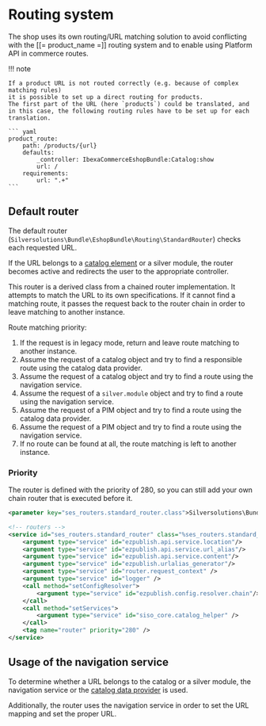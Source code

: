 # Routing system

The shop uses its own routing/URL matching solution to avoid conflicting with the [[= product_name =]] routing system
and to enable using Platform API in commerce routes.

!!! note

    If a product URL is not routed correctly (e.g. because of complex matching rules)
    it is possible to set up a direct routing for products.
    The first part of the URL (here `products`) could be translated, and in this case, the following routing rules have to be set up for each translation.

    ``` yaml
    product_route:
        path: /products/{url}
        defaults:
            _controller: IbexaCommerceEshopBundle:Catalog:show
            url: /
        requirements:
            url: ".+"
    ```

## Default router

The default router (`Silversolutions\Bundle\EshopBundle\Routing\StandardRouter`) checks each requested URL.

If the URL belongs to a [catalog element](catalog_element.md) or a silver module,
the router becomes active and redirects the user to the appropriate controller.

This router is a derived class from a chained router implementation. It attempts to match the URL to its own specifications.
If it cannot find a matching route, it passes the request back to the router chain in order to leave matching to another instance.

Route matching priority:

1. If the request is in legacy mode, return and leave route matching to another instance.
2. Assume the request of a catalog object and try to find a responsible route using the catalog data provider.
3. Assume the request of a catalog object and try to find a route using the navigation service.
4. Assume the request of a `silver.module` object and try to find a route using the navigation service.
5. Assume the request of a PIM object and try to find a route using the catalog data provider.
6. Assume the request of a PIM object and try to find a route using the navigation service.
7. If no route can be found at all, the route matching is left to another instance.

### Priority

The router is defined with the priority of 280, so you can still add your own chain router that is executed before it.

``` xml
<parameter key="ses_routers.standard_router.class">Silversolutions\Bundle\EshopBundle\Routing\StandardRouter</parameter>

<!-- routers -->
<service id="ses_routers.standard_router" class="%ses_routers.standard_router.class%">
    <argument type="service" id="ezpublish.api.service.location"/>
    <argument type="service" id="ezpublish.api.service.url_alias"/>
    <argument type="service" id="ezpublish.api.service.content"/>
    <argument type="service" id="ezpublish.urlalias_generator"/>
    <argument type="service" id="router.request_context" />
    <argument type="service" id="logger" />
    <call method="setConfigResolver">
        <argument type="service" id="ezpublish.config.resolver.chain"/>
    </call>
    <call method="setServices">
        <argument type="service" id="siso_core.catalog_helper" />
    </call>
    <tag name="router" priority="280" />
</service>
```

## Usage of the navigation service

To determine whether a URL belongs to the catalog or a silver module,
the navigation service or the [catalog data provider](../../data_providers/data_providers.md) is used.

Additionally, the router uses the navigation service in order to set the URL mapping and set the proper URL.
